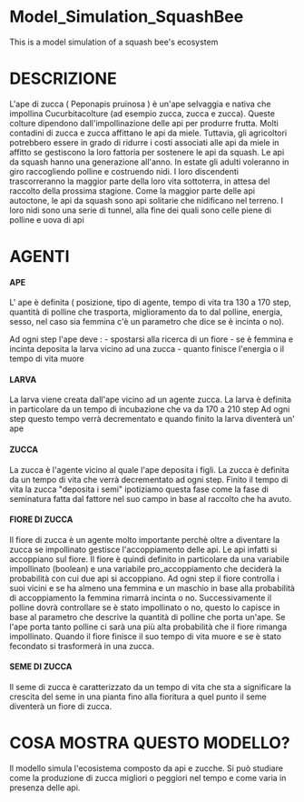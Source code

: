 # Model_Simulation_SquashBee
 This is a model simulation of a squash bee's ecosystem

# DESCRIZIONE
L'ape di zucca ( Peponapis pruinosa ) è un'ape selvaggia e nativa che impollina Cucurbitacolture (ad esempio zucca, zucca e zucca). Queste colture dipendono dall'impollinazione delle api per produrre frutta. Molti contadini di zucca e zucca affittano le api da miele. Tuttavia, gli agricoltori potrebbero essere in grado di ridurre i costi associati alle api da miele in affitto se gestiscono la loro fattoria per sostenere le api da squash.
 Le api da squash hanno una generazione all'anno. In estate gli adulti voleranno in giro raccogliendo polline e costruendo nidi. I loro discendenti trascorreranno la maggior parte della loro vita sottoterra, in attesa del raccolto della prossima stagione. Come la maggior parte delle api autoctone, le api da squash sono api solitarie che nidificano nel terreno. I loro nidi sono una serie di tunnel, alla fine dei quali sono celle piene di polline e uova di api

# AGENTI 
#### APE
L' ape è definita ( posizione, tipo di agente, tempo di vita tra 130 a 170 step, quantità di polline che trasporta, miglioramento da to dal polline, energia, sesso, nel caso sia femmina c'è un parametro che dice se è incinta o no).

Ad ogni step l'ape deve : 
                          - spostarsi alla ricerca di un fiore
                          - se è femmina e incinta deposita la larva vicino ad una zucca
                          - quanto finisce l'energia o il tempo di vita muore

#### LARVA
La larva viene creata dall'ape vicino ad un agente zucca.
La larva è definita in particolare da un tempo di incubazione che va da 170 a 210 step
Ad ogni step questo tempo verrà decrementato e quando finito la larva diventerà un' ape

#### ZUCCA
La zucca è l'agente vicino al quale l'ape deposita i figli.
La zucca è definita da un tempo di vita che verrà decrementato ad ogni step.
Finito il tempo di vita la zucca "deposita i semi" ipotiziamo questa fase come la fase di seminatura fatta dal fattore nel suo campo in base al raccolto che ha avuto.

#### FIORE DI ZUCCA
Il fiore di zucca è un agente molto importante perchè oltre a diventare la zucca se impollinato gestisce l'accoppiamento delle api.
Le api infatti si accoppiano sul fiore.
Il fiore è quindi definito in particolare da una variabile impollinato (boolean) e una variabile pro_accoppiamento che deciderà la probabilità con cui due api si accoppiano.
Ad ogni step il fiore controlla i suoi vicini e se ha almeno una femmina e un maschio in base alla probabilità di accoppiamento la femmina rimarrà incinta o no.
Successivamente il polline dovrà controllare se è stato impollinato o no, questo lo capisce in base al parametro che descrive la quantità di polline che porta un'ape. Se l'ape porta tanto polline ci sarà una più alta probabilità che il fiore rimanga impollinato.
Quando il fiore finisce il suo tempo di vita muore e se è stato fecondato si trasformerà in una zucca.


#### SEME DI ZUCCA
Il seme di zucca è caratterizzato da un tempo di vita che sta a significare la crescita del seme in una pianta fino alla fioritura a quel punto il seme diventerà un fiore di zucca.

# COSA MOSTRA QUESTO MODELLO?
Il modello simula l'ecosistema composto da api e zucche. Si può studiare come la produzione di zucca migliori o peggiori nel tempo e come varia in presenza delle api.
